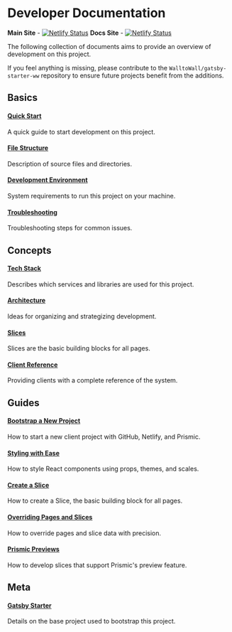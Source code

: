 # Developer Documentation

**Main Site** -
[![Netlify Status](https://api.netlify.com/api/v1/badges/89aab503-cb53-4951-b713-5211bd84e6d0/deploy-status)](https://app.netlify.com/sites/hawaiileadershipforum/deploys)
**Docs Site** -
[![Netlify Status](https://api.netlify.com/api/v1/badges/ecadce57-b94a-4f5d-9885-add1e8747055/deploy-status)](https://app.netlify.com/sites/hawaiileadershipforum-docs/deploys)

The following collection of documents aims to provide an overview of development
on this project.

If you feel anything is missing, please contribute to the
`WalltoWall/gatsby-starter-ww` repository to ensure future projects benefit from
the additions.

## Basics

#### [Quick Start](basic-quick-start.md)

A quick guide to start development on this project.

#### [File Structure](basic-file-structure.md)

Description of source files and directories.

#### [Development Environment](basic-development-environment.md)

System requirements to run this project on your machine.

#### [Troubleshooting](basic-troubleshooting.md)

Troubleshooting steps for common issues.

## Concepts

#### [Tech Stack](concept-tech-stack.md)

Describes which services and libraries are used for this project.

#### [Architecture](concept-architecture.md)

Ideas for organizing and strategizing development.

#### [Slices](concept-slices.md)

Slices are the basic building blocks for all pages.

#### [Client Reference](concept-client-reference.md)

Providing clients with a complete reference of the system.

## Guides

#### [Bootstrap a New Project](guide-bootstrap-a-new-project.md)

How to start a new client project with GitHub, Netlify, and Prismic.

#### [Styling with Ease](guide-styling-with-ease.md)

How to style React components using props, themes, and scales.

#### [Create a Slice](guide-create-a-slice.md)

How to create a Slice, the basic building block for all pages.

#### [Overriding Pages and Slices](guide-overriding-pages-and-slices.md)

How to override pages and slice data with precision.

#### [Prismic Previews](guide-prismic-previews.md)

How to develop slices that support Prismic's preview feature.

## Meta

#### [Gatsby Starter](meta-gatsby-starter.md)

Details on the base project used to bootstrap this project.
